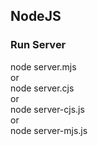 ## NodeJS

### Run Server
node server.mjs <br>
or <br>
node server.cjs <br>
or <br>
node server-cjs.js <br>
or <br>
node server-mjs.js

